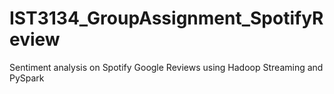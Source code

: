 # IST3134_GroupAssignment_SpotifyReview
Sentiment analysis on Spotify Google Reviews using Hadoop Streaming and PySpark
